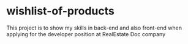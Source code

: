 # wishlist-of-products
This project is to show my skills in back-end and also front-end when applying for the developer position at RealEstate Doc company
